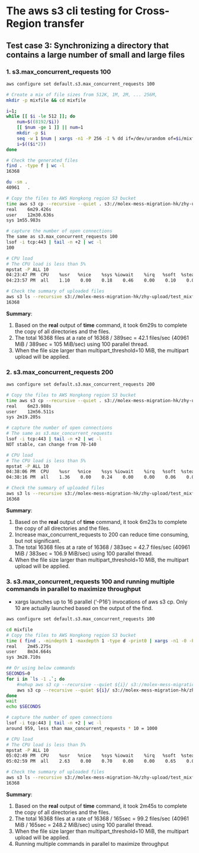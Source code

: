 # The aws s3 cli testing for Cross-Region transfer
## Test case 3: Synchronizing a directory that contains a large number of small and large files
### 1. s3.max_concurrent_requests 100
```bash
aws configure set default.s3.max_concurrent_requests 100

# Create a mix of file sizes from 512K, 1M, 2M, ... 256M, 
mkdir -p mixfile && cd mixfile

i=1;
while [[ $i -le 512 ]]; do
    num=$((8192/$i))
    [[ $num -ge 1 ]] || num=1
    mkdir -p $i
    seq -w 1 $num | xargs -n1 -P 256 -I % dd if=/dev/urandom of=$i/mixfile_$i.% bs=512k count=$i;
    i=$(($i*2))
done

# Check the generated files
find . -type f | wc -l
16368

du -sm .
40961	.

# Copy the files to AWS Hongkong region S3 bucket
time aws s3 cp --recursive --quiet . s3://molex-mess-migration-hk/zhy-upload/test_mixfiles/ --region ap-east-1
real	6m29.426s
user	12m30.636s
sys	1m55.983s

# capture the number of open connections
The same as s3.max_concurrent_requests 100
lsof -i tcp:443 | tail -n +2 | wc -l
100

# CPU load
# The CPU load is less than 5%
mpstat -P ALL 10
04:23:47 PM  CPU    %usr   %nice    %sys %iowait    %irq   %soft  %steal  %guest  %gnice   %idle
04:23:57 PM  all    1.10    0.00    0.18    0.46    0.00    0.10    0.00    0.00    0.00   98.17

# Check the summary of uploaded files
aws s3 ls --recursive s3://molex-mess-migration-hk/zhy-upload/test_mixfiles/ --region ap-east-1 | wc -l
16368
```

**Summary**:
1. Based on the **real** output of **time** command, it took 6m29s to complete the copy of all directories and the files.
2. The total 16368 files at a rate of 16368 / 389sec = 42.1 files/sec (40961 MiB / 389sec = 105 MiB/sec) using 100 parallel thread. 
3. When the file size larger than multipart_threshold=10 MiB, the multipart upload will be applied.

### 2. s3.max_concurrent_requests 200
```bash
aws configure set default.s3.max_concurrent_requests 200

# Copy the files to AWS Hongkong region S3 bucket
time aws s3 cp --recursive --quiet . s3://molex-mess-migration-hk/zhy-upload/test_mixfiles/ --region ap-east-1
real	6m23.988s
user	12m56.511s
sys	2m19.205s

# capture the number of open connections
# The same as s3.max_concurrent_requests
lsof -i tcp:443 | tail -n +2 | wc -l
NOT stable, can change from 70-140

# CPU load
# The CPU load is less than 5%
mpstat -P ALL 10
04:38:06 PM  CPU    %usr   %nice    %sys %iowait    %irq   %soft  %steal  %guest  %gnice   %idle
04:38:16 PM  all    1.36    0.00    0.24    0.00    0.00    0.06    0.00    0.00    0.00   98.34

# Check the summary of uploaded files
aws s3 ls --recursive s3://molex-mess-migration-hk/zhy-upload/test_mixfiles/ --region ap-east-1 | wc -l
16368
```
**Summary**:
1. Based on the **real** output of **time** command, it took 6m23s to complete the copy of all directories and the files.
2. Increase max_concurrent_requests to 200 can reduce time consuming, but not significant. 
3. The total 16368 files at a rate of 16368 / 383sec = 42.7 files/sec (40961 MiB / 383sec = 106.9 MiB/sec) using 100 parallel thread. 
4. When the file size larger than multipart_threshold=10 MiB, the multipart upload will be applied.

### 3. s3.max_concurrent_requests 100 and running multiple commands in parallel to maximize throughput
- xargs launches up to 16 parallel (‘-P16’) invocations of aws s3 cp. Only 10 are actually launched based on the output of the find.

```bash
aws configure set default.s3.max_concurrent_requests 100

cd mixfile
# Copy the files to AWS Hongkong region S3 bucket
time ( find . -mindepth 1 -maxdepth 1 -type d -print0 | xargs -n1 -0 -P16 -I {} aws s3 cp --recursive --quiet {}/ s3://molex-mess-migration-hk/zhy-upload/test_mixfiles/{}/ --region ap-east-1 )
real	2m45.275s
user	8m34.664s
sys	3m28.710s

## Or using below commands
SECONDS=0
for i in `ls -1 .`; do 
    #nohup aws s3 cp --recursive --quiet ${i}/ s3://molex-mess-migration-hk/zhy-upload/test_smallfiles/ --region ap-east-1 &
    aws s3 cp --recursive --quiet ${i}/ s3://molex-mess-migration-hk/zhy-upload/test_mixfiles/${i}/ --region ap-east-1 &
done
wait
echo $SECONDS

# capture the number of open connections
lsof -i tcp:443 | tail -n +2 | wc -l
around 959, less than max_concurrent_requests * 10 = 1000

# CPU load
# The CPU load is less than 5%
mpstat -P ALL 10
05:02:49 PM  CPU    %usr   %nice    %sys %iowait    %irq   %soft  %steal  %guest  %gnice   %idle
05:02:59 PM  all    2.63    0.00    0.70    0.00    0.00    0.65    0.00    0.00    0.00   96.02

# Check the summary of uploaded files
aws s3 ls --recursive s3://molex-mess-migration-hk/zhy-upload/test_mixfiles/ --region ap-east-1 | wc -l
16368
```
**Summary**:
1. Based on the **real** output of **time** command, it took 2m45s to complete the copy of all directories and the files.
3. The total 16368 files at a rate of 16368 / 165sec = 99.2 files/sec (40961 MiB / 165sec = 248.2 MiB/sec) using 100 parallel thread. 
4. When the file size larger than multipart_threshold=10 MiB, the multipart upload will be applied. 
5. Running multiple commands in parallel to maximize throughput
